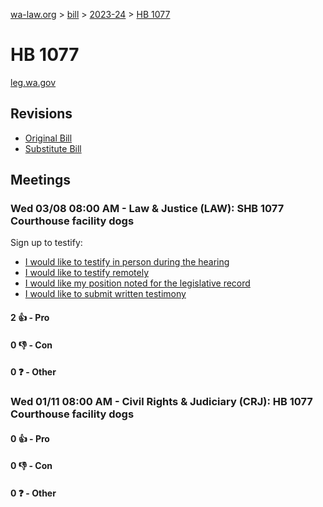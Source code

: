 [wa-law.org](/) > [bill](/bill/) > [2023-24](/bill/2023-24/) > [HB 1077](/bill/2023-24/hb/1077/)

# HB 1077
[leg.wa.gov](https://app.leg.wa.gov/billsummary?BillNumber=1077&Year=2023&Initiative=false)

## Revisions
* [Original Bill](1/)
* [Substitute Bill](S/)

## Meetings
### Wed 03/08 08:00 AM - Law & Justice (LAW): SHB 1077 Courthouse facility dogs
Sign up to testify:
* [I would like to testify in person during the hearing](https://app.leg.wa.gov/csi/Testifier/Add?chamber=House&mId=30944&aId=152964&caId=21913&tId=1)
* [I would like to testify remotely](https://app.leg.wa.gov/csi/Testifier/Add?chamber=House&mId=30944&aId=152964&caId=21913&tId=2)
* [I would like my position noted for the legislative record](https://app.leg.wa.gov/csi/Testifier/Add?chamber=House&mId=30944&aId=152964&caId=21913&tId=3)
* [I would like to submit written testimony](https://app.leg.wa.gov/csi/Testifier/Add?chamber=House&mId=30944&aId=152964&caId=21913&tId=4)

#### 2 👍 - Pro

#### 0 👎 - Con

#### 0 ❓ - Other

### Wed 01/11 08:00 AM - Civil Rights & Judiciary (CRJ): HB 1077 Courthouse facility dogs
#### 0 👍 - Pro

#### 0 👎 - Con

#### 0 ❓ - Other
